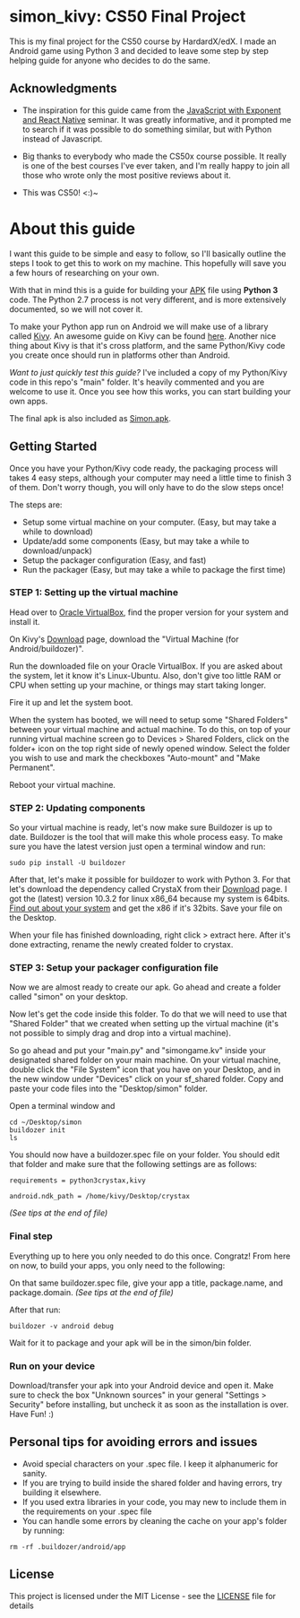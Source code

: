 # simon_kivy: CS50 Final Project

This is my final project for the CS50 course by HardardX/edX. I made an Android game using Python 3 and decided to leave some step by step helping guide for anyone who decides to do the same.

## Acknowledgments

* The inspiration for this guide came from the [JavaScript with Exponent and React Native](https://www.youtube.com/watch?v=rw1-lPlVH4Q) seminar. It was greatly informative, and it prompted me to search if it was possible to do something similar, but with Python instead of Javascript.

* Big thanks to everybody who made the CS50x course possible. It really is one of the best courses I've ever taken, and I'm really happy to join all those who wrote only the most positive reviews about it. 

* This was CS50! <:)~

# About this guide

I want this guide to be simple and easy to follow, so I'll basically outline the steps I took to get this to work on my machine. This hopefully will save you a few hours of researching on your own.

With that in mind this is a guide for building your [APK](https://www.google.bg/search?q=apk+file) file using **Python 3** code. The Python 2.7 process is not very different, and is more extensively documented, so we will not cover it.

To make your Python app run on Android we will make use of a library called [Kivy](https://kivy.org/). An awesome guide on Kivy can be found [here](https://www.youtube.com/watch?v=B79miUFD_ss). Another nice thing about Kivy is that it's cross platform, and the same Python/Kivy code you create once should run in platforms other than Android.

*Want to just quickly test this guide?* I've included a copy of my Python/Kivy code in this repo's "main" folder. It's heavily commented and you are welcome to use it. Once you see how this works, you can start building your own apps.

The final apk is also included as [Simon.apk]().

## Getting Started

Once you have your Python/Kivy code ready, the packaging process will takes 4 easy steps, although your computer may need a little time to finish 3 of them. Don't worry though, you will only have to do the slow steps once!

The steps are:

* Setup some virtual machine on your computer. (Easy, but may take a while to download)
* Update/add some components (Easy, but may take a while to download/unpack)
* Setup the packager configuration (Easy, and fast)
* Run the packager (Easy, but may take a while to package the first time)

### **STEP 1:** Setting up the virtual machine

Head over to [Oracle VirtualBox](https://www.virtualbox.org/), find the proper version for your system and install it. 

On Kivy's [Download](https://kivy.org/#download) page, download the "Virtual Machine (for Android/buildozer)".

Run the downloaded file on your Oracle VirtualBox. If you are asked about the system, let it know it's Linux-Ubuntu. Also, don't give too little RAM or CPU when setting up your machine, or things may start taking longer.

Fire it up and let the system boot.

When the system has booted, we will need to setup some "Shared Folders" between your virtual machine and actual machine. To do this, on top of your running virtual machine screen go to Devices > Shared Folders, click on the folder+ icon on the top right side of newly opened window. Select the folder you wish to use and mark the checkboxes "Auto-mount" and "Make Permanent". 

Reboot your virtual machine.

### **STEP 2:** Updating components

So your virtual machine is ready, let's now make sure Buildozer is up to date. Buildozer is the tool that will make this whole process easy. To make sure you have the latest version just open a terminal window and run:

```
sudo pip install -U buildozer
```

After that, let's make it possible for buildozer to work with Python 3. For that let's download the dependency called CrystaX from their [Download](https://www.crystax.net/en/download) page. I got the (latest) version 10.3.2 for linux x86_64 because my system is 64bits. [Find out about your system](https://www.google.bg/search?q=how+to+know+if+my+system+is+32+or+64+bit) and get the x86 if it's 32bits. Save your file on the Desktop.

When your file has finished downloading, right click > extract here. After it's done extracting, rename the newly created folder to crystax.

### **STEP 3:** Setup your packager configuration file

Now we are almost ready to create our apk. Go ahead and create a folder called "simon" on your desktop.

Now let's get the code inside this folder. To do that we will need to use that "Shared Folder" that we created when setting up the virtual machine (it's not possible to simply drag and drop into a virtual machine). 

So go ahead and put your "main.py" and "simongame.kv" inside your designated shared folder on your main machine. On your virtual machine, double click the "File System" icon that you have on your Desktop, and in the new window under "Devices" click on your sf_shared folder. Copy and paste your code files into the "Desktop/simon" folder.

Open a terminal window and 
```
cd ~/Desktop/simon
buildozer init
ls
```

You should now have a buildozer.spec file on your folder. You should edit that folder and make sure that the following settings are as follows:
```
requirements = python3crystax,kivy
```
```
android.ndk_path = /home/kivy/Desktop/crystax
```
*(See tips at the end of file)*

### **Final step**

Everything up to here you only needed to do this once. Congratz! From here on now, to build your apps, you only need to the following:

On that same buildozer.spec file, give your app a title, package.name, and package.domain. *(See tips at the end of file)*

After that run:

```
buildozer -v android debug
```

Wait for it to package and your apk will be in the simon/bin folder.

### **Run on your device**

Download/transfer your apk into your Android device and open it. Make sure to check the box "Unknown sources" in your general "Settings > Security" before installing, but uncheck it as soon as the installation is over.
Have Fun! :)

## Personal tips for avoiding errors and issues

* Avoid special characters on your .spec file. I keep it alphanumeric for sanity.
* If you are trying to build inside the shared folder and having errors, try building it elsewhere.
* If you used extra libraries in your code, you may new to include them in the requirements on your .spec file
* You can handle some errors by cleaning the cache on your app's folder by running:
```
rm -rf .buildozer/android/app
```

## License

This project is licensed under the MIT License - see the [LICENSE](LICENSE) file for details